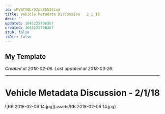 ```yaml
---
id: wMVSYVOLrDZpk8SSI4zao
title: Vehicle Metadata Discussion   2_1_18
desc: ''
updated: 1645225706367
created: 1645225706367
stub: false
isDir: false
---
```

My Template
---

_Created at 2018-02-06._
_Last updated at 2018-03-26._




---

# Vehicle Metadata Discussion - 2/1/18


![RB 2018-02-06 14.jpg](assets/RB 2018-02-06 14.jpg)

